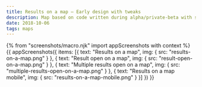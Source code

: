```yaml
---
title: Results on a map – Early design with tweaks
description: Map based on code written during alpha/private-beta with some recent tweaks.
date: 2018-10-06
tags: maps
---
```


{% from "screenshots/macro.njk" import appScreenshots with context %}
{{ appScreenshots({
  items: [{
    text: "Results on a map",
    img: { src: "results-on-a-map.png" }
  }, {
    text: "Result open on a map",
    img: { src: "result-open-on-a-map.png" }
  }, {
    text: "Multiple results open on a map",
    img: { src: "multiple-results-open-on-a-map.png" }
  }, {
    text: "Results on a map mobile",
    img: { src: "results-on-a-map-mobile.png" }
  }]
}) }}
